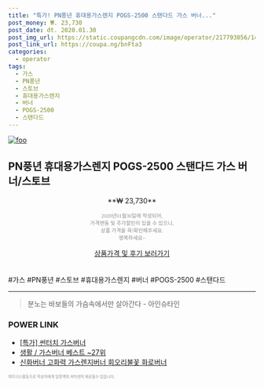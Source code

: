 ```yaml
--- 
title: "특가! PN풍년 휴대용가스렌지 POGS-2500 스탠다드 가스 버너..." 
post_money: ₩. 23,730 
post_date: dt. 2020.01.30 
post_img_url: https://static.coupangcdn.com/image/operator/217793056/1432e78f-6743-8da8-be68-e22394d2f01f.jpg 
post_link_url: https://coupa.ng/bnFta3 
categories: 
  - operator 
tags: 
  - 가스 
  - PN풍년 
  - 스토브 
  - 휴대용가스렌지 
  - 버너 
  - POGS-2500 
  - 스탠다드 
--- 
```

[![foo](https://static.coupangcdn.com/image/operator/217793056/1432e78f-6743-8da8-be68-e22394d2f01f.jpg)](https://coupa.ng/bnFta3) 

## PN풍년 휴대용가스렌지 POGS-2500 스탠다드 가스 버너/스토브 
<p style="text-align: center;">**₩ 23,730**</p> 
<p style="text-align: center;"><span style="color: #898c8f; font-family: Georgia,Times,serif; font-size: 0.75em;">2020년01월30일에 작성되어, <br>가격변동 및 추가할인이 있을 수 있으니,<br> 상품 가격을 꼭!확인해주세요.<br>행복하세요~</span> 
</p>	 
<div markdown="0" style="text-align: center;"><a href="https://coupa.ng/bnFta3" class="btn btn--success">상품가격 및 후기 보러가기</a></div> 
<br><br> 
  #가스 #PN풍년 #스토브 #휴대용가스렌지 #버너 #POGS-2500 #스탠다드 
<hr> 

> 분노는 바보들의 가슴속에서만 살아간다 - 아인슈타인 


### POWER LINK

* <a href="https://blog.naver.com/santokki14/221789723221" target="_blank">[특가] 썬터치 가스버너</a>
* <a href="https://blog.naver.com/santokki14/221785256475" target="_blank">생활 / 가스버너 베스트 ~27위</a>
* <a href="https://blog.naver.com/fasyy4321/221790297804" target="_blank">신화버너 고화력 가스렌지버너 회오리불꽃 화로버너</a>

<span style="color: #898c8f; font-family: Georgia,Times,serif; font-size: 0.55em;">파트너스활동으로 작성자에게 일정액의 커미션이 제공될수 있습니다.</span> 
